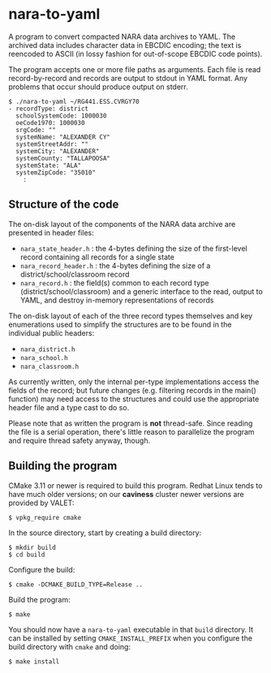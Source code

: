 # nara-to-yaml

A program to convert compacted NARA data archives to YAML.  The archived data includes character data in EBCDIC encoding; the text is reencoded to ASCII (in lossy fashion for out-of-scope EBCDIC code points).

The program accepts one or more file paths as arguments.  Each file is read record-by-record and records are output to stdout in YAML format.  Any problems that occur should produce output on stderr.

```
$ ./nara-to-yaml ~/RG441.ESS.CVRGY70
- recordType: district
  schoolSystemCode: 1000030
  oeCode1970: 1000030
  srgCode: ""
  systemName: "ALEXANDER CY"
  systemStreetAddr: ""
  systemCity: "ALEXANDER"
  systemCounty: "TALLAPOOSA"
  systemState: "ALA"
  systemZipCode: "35010"
    :
```

## Structure of the code

The on-disk layout of the components of the NARA data archive are presented in header files:

- `nara_state_header.h` : the 4-bytes defining the size of the first-level record containing all records for a single state
- `nara_record_header.h` : the 4-bytes defining the size of a district/school/classroom record
- `nara_record.h` : the field(s) common to each record type (district/school/classroom) and a generic interface to the read, output to YAML, and destroy in-memory representations of records

The on-disk layout of each of the three record types themselves and key enumerations used to simplify the structures are to be found in the individual public headers:

- `nara_district.h`
- `nara_school.h`
- `nara_classroom.h`

As currently written, only the internal per-type implementations access the fields of the record; but future changes (e.g. filtering records in the main() function) may need access to the structures and could use the appropriate header file and a type cast to do so.

Please note that as written the program is **not** thread-safe.  Since reading the file is a serial operation, there's little reason to parallelize the program and require thread safety anyway, though.

## Building the program

CMake 3.11 or newer is required to build this program.  Redhat Linux tends to have much older versions; on our **caviness** cluster newer versions are provided by VALET:

```
$ vpkg_require cmake
```

In the source directory, start by creating a build directory:

```
$ mkdir build
$ cd build
```

Configure the build:

```
$ cmake -DCMAKE_BUILD_TYPE=Release ..
```

Build the program:

```
$ make
```

You should now have a `nara-to-yaml` executable in that `build` directory.  It can be installed by setting `CMAKE_INSTALL_PREFIX` when you configure the build directory with `cmake` and doing:

```
$ make install
```

